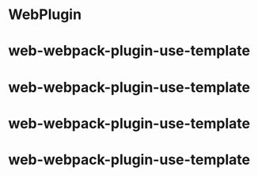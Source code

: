 # WebPlugin
# web-webpack-plugin-use-template
# web-webpack-plugin-use-template
# web-webpack-plugin-use-template
# web-webpack-plugin-use-template
